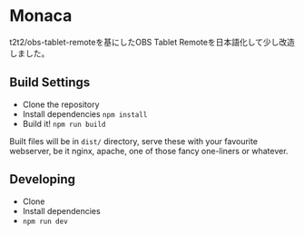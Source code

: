 # Monaca

t2t2/obs-tablet-remoteを基にしたOBS Tablet Remoteを日本語化して少し改造しました。

## Build Settings

* Clone the repository
* Install dependencies `npm install`
* Build it! `npm run build`

Built files will be in `dist/` directory, serve these with your favourite webserver, be it nginx, apache, one of those fancy one-liners or whatever.

## Developing

* Clone
* Install dependencies
* `npm run dev`
